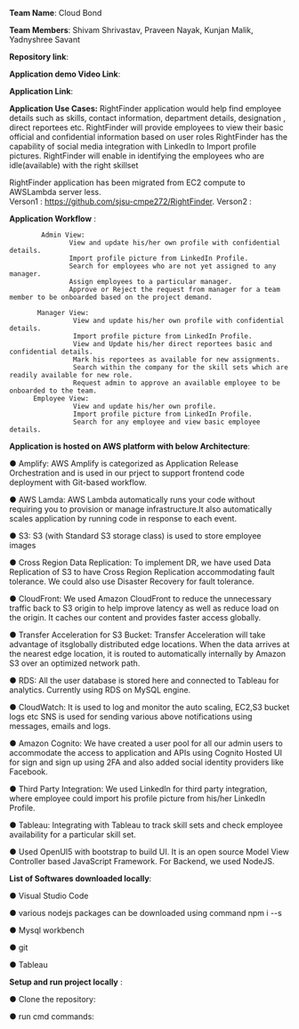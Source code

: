 **Team Name**: Cloud Bond


**Team Members**: Shivam Shrivastav, Praveen Nayak, Kunjan Malik, Yadnyshree Savant


**Repository Iink**: 


**Application demo Video Link**: 


**Application Link**: 








**Application Use Cases:**
RightFinder application would help find employee details such as skills, contact information, department details, designation , direct reportees etc. 
RightFinder will provide employees to view their basic official and confidential information based on user roles
RightFinder has the capability of social media integration with LinkedIn to Import profile pictures.
RightFinder will enable in identifying the employees who are idle(available) with the right skillset

RightFinder application has been migrated from EC2 compute to AWSLambda server less.  
Verson1 : https://github.com/sjsu-cmpe272/RightFinder. 
Verson2 :   

**Application Workflow** : 


            Admin View: 
                   View and update his/her own profile with confidential details.
                   Import profile picture from LinkedIn Profile.
                   Search for employees who are not yet assigned to any manager.
                   Assign employees to a particular manager.
                   Approve or Reject the request from manager for a team member to be onboarded based on the project demand.
            
           Manager View:
                    View and update his/her own profile with confidential details.
                    Import profile picture from LinkedIn Profile.
                    View and Update his/her direct reportees basic and confidential details.
                    Mark his reportees as available for new assignments.
                    Search within the company for the skill sets which are readily available for new role.
                    Request admin to approve an available employee to be onboarded to the team.
          Employee View:
                    View and update his/her own profile.
                    Import profile picture from LinkedIn Profile.
                    Search for any employee and view basic employee details.

**Application is hosted on AWS platform with below Architecture**: 



● Amplify: AWS Amplify is categorized as Application Release Orchestration and is used in our prject to support frontend code deployment with Git-based workflow.


● AWS Lamda: AWS Lambda automatically runs your code without requiring you to provision or manage infrastructure.It also automatically scales application by running code in response to each event.


● S3: S3 (with Standard S3 storage class) is used to store employee images


● Cross Region Data Replication: To implement DR, we have used Data Replication of S3 to have Cross Region Replication accommodating fault tolerance. We could also use Disaster Recovery for fault tolerance.


● CloudFront: We used Amazon CloudFront to reduce the unnecessary traffic back to S3 origin to help improve latency as well as reduce load on the origin. It caches our content and provides faster access globally. 


● Transfer Acceleration for S3 Bucket: Transfer Acceleration will take advantage of itsglobally distributed edge locations. When the data arrives at the nearest edge location, it is routed to automatically internally by Amazon S3 over an optimized network path.


● RDS: All the user database is stored here and connected to Tableau for analytics. Currently using RDS on MySQL engine.


● CloudWatch: It is used to log and monitor the auto scaling, EC2,S3 bucket logs etc SNS is used for sending various above notifications using messages, emails and logs.


● Amazon Cognito: We have created a user pool for all our admin users to accommodate the access to application and APIs using Cognito Hosted UI for sign and sign up using 2FA and also added social identity providers like Facebook.


● Third Party Integration: We used LinkedIn for third party integration, where employee could import his profile picture from his/her LinkedIn Profile.


● Tableau: Integrating with Tableau to track skill sets and check employee availability for a particular skill set.


● Used OpenUI5 with bootstrap to build UI. It is an open source Model View Controller based JavaScript Framework. For Backend, we used NodeJS.


**List of Softwares downloaded locally**:


● Visual Studio Code


● various nodejs packages can be downloaded using command npm i --s


● Mysql workbench


● git


● Tableau



**Setup and run project locally** :


● Clone the repository: 


● run cmd commands:


       
